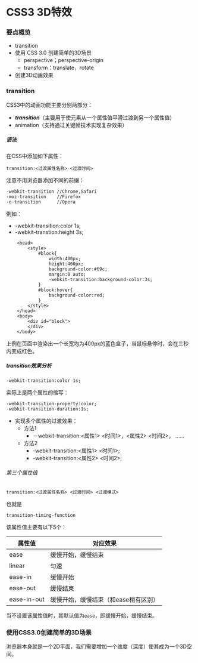 # CSS3 3D特效

### 要点概览
* transition
* 使用 CSS 3.0 创建简单的3D场景
	- perspective；perspective-origin
	- transform：translate，rotate
* 创建3D动画效果

### transition

CSS3中的动画功能主要分别两部分：

* ***transition***（主要用于使元素从一个属性值平滑过渡到另一个属性值）
* animation（支持通过关键帧技术实现复杂效果）

##### 语法

在CSS中添加如下属性：

```
transition:<过渡属性名称> <过渡时间>
```

注意不用浏览器添加不同的前缀：

	-webkit-transition //Chrome,Safari
	-moz-transition    //Firefox
	-o-transition      //Opera

 例如：
 
 * -webkit-transition:color 1s;
 * -webkit-transtion:height 3s;

```
	<head>
		<style>
			#block{
				width:400px;
				height:400px;
				background-color:#69c;
				margin:0 auto;
				-webkit-transition:background-color:3s;
			}
			#block:hover{
				background-color:red;
			}
		</style>
	</head>
	<body>
		<div id="block">
		</div>
	</body>
```

上例在页面中渲染出一个长宽均为400px的蓝色盒子，当鼠标悬停时，会在三秒内变成红色。
	
##### transition效果分析

```
-webkit-transition:color 1s;
```

实际上是两个属性的缩写：

```
-webkit-transition-property:color;
-webkit-transition-duration:1s;
```
* 实现多个属性的过渡效果：
	- 方法1
		* －webkit-transition:<属性1> <时间1>，<属性2> <时间2>， ......
	- 方法2
		* -webkit-transition:<属性1> <时间1>;
		* -webkit-transition:<属性2> <时间2>;

###### 第三个属性值

```
transition:<过渡属性名称> <过渡时间> <过渡模式>
```

也就是

```
transition-timing-function
```

该属性值主要有以下5个：

属性值	   		|对应效果
-------------|-------------
ease 		   |缓慢开始，缓慢结束
linear	  	   |匀速
ease-in	   |缓慢开始
ease-out	   |缓慢结束
ease-in-out  |缓慢开始，缓慢结束（和ease稍有区别）

当不设置该属性值时，其默认值为```ease```，即缓慢开始，缓慢结束。

### 使用CSS3.0创建简单的3D场景

浏览器本身就是一个2D平面，我们需要增加一个维度（深度）使其成为一个3D空间。







